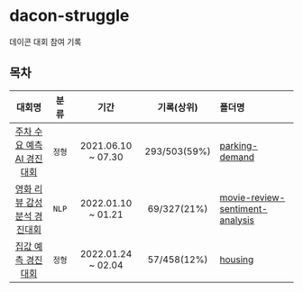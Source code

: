 # dacon-struggle
데이콘 대회 참여 기록

## 목차
| 대회명 | 분류 | 기간 | 기록(상위) | 폴더명 |
|:-:|:-:|:-:|:-:|:-|
| [주차 수요 예측 AI 경진대회](https://dacon.io/competitions/official/235745/overview/description) | `정형` | 2021.06.10 ~ 07.30 | 293/503(59%)| [parking-demand](https://github.com/dddonghwa/dacon-struggle/tree/main/parking-demand)|
| [영화 리뷰 감성분석 경진대회](https://dacon.io/competitions/official/235864/overview/description) | `NLP` | 2022.01.10 ~ 01.21 | 69/327(21%)| [movie-review-sentiment-analysis](https://github.com/dddonghwa/dacon-struggle/tree/main/movie-review-sentiment-analysis)|
| [집값 예측 경진대회](https://dacon.io/competitions/official/235869/overview/description) | `정형` |  2022.01.24 ~ 02.04 | 57/458(12%) | [housing](https://github.com/dddonghwa/dacon-struggle/blob/main/housing) |
